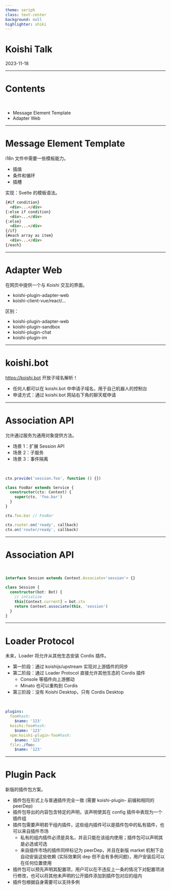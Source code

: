 ```yaml
---
theme: seriph
class: text-center
background: null
highlighter: shiki
---
```


# Koishi Talk

<div class="opacity-80">
2023-11-18
</div>

---

# Contents

<br/>

- Message Element Template
- Adapter Web

---

# Message Element Template

i18n 文件中需要一些模板能力。

- 插值
- 条件和循环
- 插槽

实现：Svelte 的模板语法。

```html
{#if condition}
  <div>...</div>
{:else if condition}
  <div>...</div>
{:else}
  <div>...</div>
{/if}
{#each array as item}
  <div>...</div>
{/each}
```

---

# Adapter Web

在网页中提供一个与 Koishi 交互的界面。

- koishi-plugin-adapter-web
- koishi-client-vue/react/...

区别：

- koishi-plugin-adapter-web
- koishi-plugin-sandbox
- koishi-plugin-chat
- koishi-plugin-im

---

# koishi.bot

https://koishi.bot 开放子域名解析！

- 任何人都可以在 koishi.bot 中申请子域名，用于自己机器人的控制台
- 申请方式：通过 koishi.bot 网站右下角的聊天框申请

---

# Association API

允许通过服务为通用对象提供方法。

- 场景 1：扩展 Session API
- 场景 2：子服务
- 场景 3：事件隔离

<br>

```ts
ctx.provide('session.foo', function () {})

class FooBar extends Service {
  constructor(ctx: Context) {
    super(ctx, 'foo.bar')
  }
}

ctx.foo.bar // FooBar

ctx.router.on('ready', callback)
ctx.on('router/ready', callback)
```

---

# Association API

<br>

```ts
interface Session extends Context.Associate<'session'> {}

class Session {
  constructor(bot: Bot) {
    // intialize
    this[Context.current] = bot.ctx
    return Context.associate(this, 'session')
  }
}
```

---

# Loader Protocol

未来，Loader 将允许从其他生态安装 Cordis 插件。

- 第一阶段：通过 koishijs/upstream 实现对上游插件的同步
- 第二阶段：通过 Loader Protocol 直接允许其他生态的 Cordis 插件
  - Console 等插件向上游挪动
  - Minato 也可以重构到 Cordis
- 第三阶段：没有 Koishi Desktop，只有 Cordis Desktop

<br>

```yaml
plugins:
  foo#hash:
    $name: '123'
  koishi:foo#hash:
    $name: '123'
  npm:koishi-plugin-foo#hash:
    $name: '123'
  file:./foo:
    $name: '123'
```

---

# Plugin Pack

新版的插件包方案。

- 插件包在形式上与普通插件完全一致 (需要 koishi-plugin- 前缀和相同的 peerDep)
- 插件包导出的内容包含特定的声明，该声明使其在 config 插件中表现为一个插件组
- 插件包需要声明若干组内插件，这些组内插件可以是插件包中的私有插件，也可以来自插件市场
  - 私有的组内插件必须是具名，并且只能在该组内使用；插件包可以声明其是必选或可选
  - 来自插件市场的插件同样标记为 peerDep，并且在新版 market 机制下会自动安装这些依赖 (实际效果同 dep 但不会有多例问题)，用户安装后可以在任何位置使用
- 插件包可以预先声明其配置项，用户可以在不违反上一条的情况下对配置项进行修改，也可以将其他未声明的公开插件添加到插件包对应的组内
- 插件包根据自身需要可以支持多例
